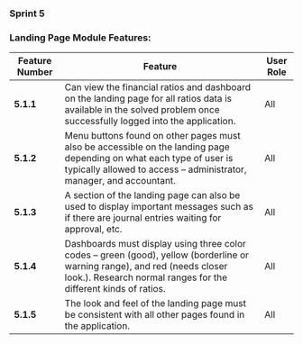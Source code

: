 ### Sprint 5
### Landing Page Module Features:

| **Feature Number** | **Feature**                                                                 | **User Role**          |
|--------------------|-----------------------------------------------------------------------------|------------------------|
| **5.1.1**          | Can view the financial ratios and dashboard on the landing page for all ratios data is available in the solved problem once successfully logged into the application. | All                    |
| **5.1.2**          | Menu buttons found on other pages must also be accessible on the landing page depending on what each type of user is typically allowed to access – administrator, manager, and accountant. | All                    |
| **5.1.3**          | A section of the landing page can also be used to display important messages such as if there are journal entries waiting for approval, etc. | All                    |
| **5.1.4**          | Dashboards must display using three color codes – green (good), yellow (borderline or warning range), and red (needs closer look.). Research normal ranges for the different kinds of ratios. | All                    |
| **5.1.5**          | The look and feel of the landing page must be consistent with all other pages found in the application. | All                    |